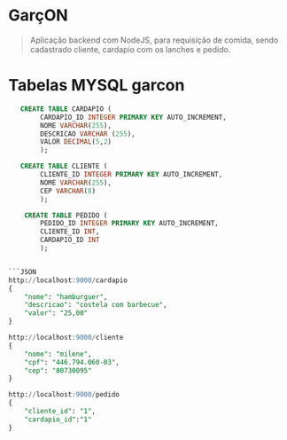 # GarçON

> Aplicação backend com NodeJS, para requisição de comida, sendo cadastrado cliente,
cardapio com os lanches e pedido.

# Tabelas MYSQL garcon
```SQL
   CREATE TABLE CARDAPIO (
        CARDAPIO_ID INTEGER PRIMARY KEY AUTO_INCREMENT,
        NOME VARCHAR(255),
        DESCRICAO VARCHAR (255),
        VALOR DECIMAL(5,2)
        );

   CREATE TABLE CLIENTE (
        CLIENTE_ID INTEGER PRIMARY KEY AUTO_INCREMENT,
        NOME VARCHAR(255),
        CEP VARCHAR(8)
        );

    CREATE TABLE PEDIDO (
        PEDIDO_ID INTEGER PRIMARY KEY AUTO_INCREMENT,
        CLIENTE_ID INT,
        CARDAPIO_ID INT
        );


```JSON
http://localhost:9000/cardapio
{
    "nome": "hamburguer",
    "descricao": "costela com barbecue",
    "valor": "25,00"
}

http://localhost:9000/cliente
{
    "nome": "milene",
    "cpf": "446.794.060-03",
    "cep": "80730095"
}

http://localhost:9000/pedido
{
    "cliente_id": "1",
    "cardapio_id":"1"
}